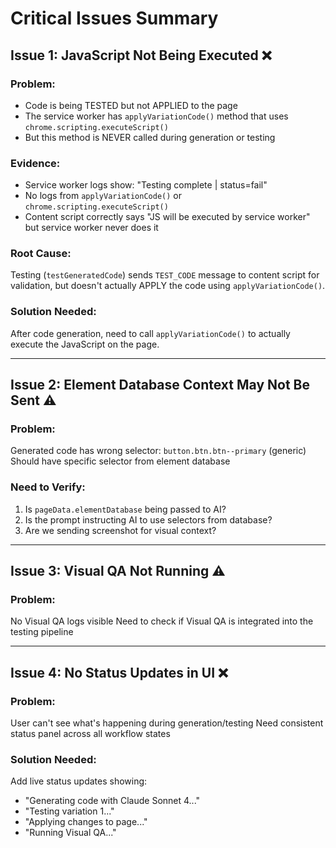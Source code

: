 # Critical Issues Summary

## Issue 1: JavaScript Not Being Executed ❌

### Problem:
- Code is being TESTED but not APPLIED to the page
- The service worker has `applyVariationCode()` method that uses `chrome.scripting.executeScript()`
- But this method is NEVER called during generation or testing

### Evidence:
- Service worker logs show: "Testing complete | status=fail"
- No logs from `applyVariationCode()` or `chrome.scripting.executeScript()`
- Content script correctly says "JS will be executed by service worker" but service worker never does it

### Root Cause:
Testing (`testGeneratedCode`) sends `TEST_CODE` message to content script for validation, but doesn't actually APPLY the code using `applyVariationCode()`.

### Solution Needed:
After code generation, need to call `applyVariationCode()` to actually execute the JavaScript on the page.

---

## Issue 2: Element Database Context May Not Be Sent ⚠️

### Problem:
Generated code has wrong selector: `button.btn.btn--primary` (generic)
Should have specific selector from element database

### Need to Verify:
1. Is `pageData.elementDatabase` being passed to AI?
2. Is the prompt instructing AI to use selectors from database?
3. Are we sending screenshot for visual context?

---

## Issue 3: Visual QA Not Running ⚠️

### Problem:
No Visual QA logs visible
Need to check if Visual QA is integrated into the testing pipeline

---

## Issue 4: No Status Updates in UI ❌

### Problem:
User can't see what's happening during generation/testing
Need consistent status panel across all workflow states

### Solution Needed:
Add live status updates showing:
- "Generating code with Claude Sonnet 4..."
- "Testing variation 1..."
- "Applying changes to page..."
- "Running Visual QA..."
